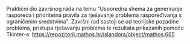 Praktični dio završnog rada na temu "Usporedna shema za generiranje rasporeda i prioritetna pravila za rješavanje problema raspoređivanja s ograničenim sredstvima".
Završni rad sastoji se od teorijske pozadine problema, pristupa rješavanju problema te rezultata prikazanih pomoću Tkinter-a: https://repozitorij.mathos.hr/islandora/object/mathos:665 
